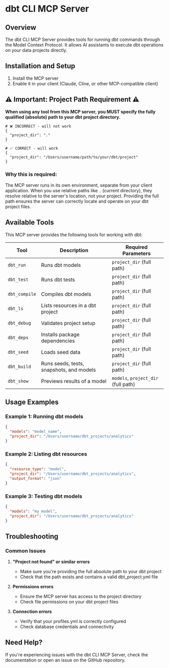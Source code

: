 # dbt CLI MCP Server

## Overview

The dbt CLI MCP Server provides tools for running dbt commands through the Model Context Protocol. It allows AI assistants to execute dbt operations on your data projects directly.

## Installation and Setup

1. Install the MCP server
2. Enable it in your client (Claude, Cline, or other MCP-compatible client)

## ⚠️ Important: Project Path Requirement ⚠️

**When using any tool from this MCP server, you MUST specify the fully qualified (absolute) path to your dbt project directory.**

```
# ❌ INCORRECT - will not work
{
  "project_dir": "."
}

# ✅ CORRECT - will work
{
  "project_dir": "/Users/username/path/to/your/dbt/project"
}
```

### Why this is required:

The MCP server runs in its own environment, separate from your client application. When you use relative paths like `.` (current directory), they resolve relative to the server's location, not your project. Providing the full path ensures the server can correctly locate and operate on your dbt project files.

## Available Tools

This MCP server provides the following tools for working with dbt:

| Tool | Description | Required Parameters |
|------|-------------|---------------------|
| `dbt_run` | Runs dbt models | `project_dir` (full path) |
| `dbt_test` | Runs dbt tests | `project_dir` (full path) |
| `dbt_compile` | Compiles dbt models | `project_dir` (full path) |
| `dbt_ls` | Lists resources in a dbt project | `project_dir` (full path) |
| `dbt_debug` | Validates project setup | `project_dir` (full path) |
| `dbt_deps` | Installs package dependencies | `project_dir` (full path) |
| `dbt_seed` | Loads seed data | `project_dir` (full path) |
| `dbt_build` | Runs seeds, tests, snapshots, and models | `project_dir` (full path) |
| `dbt_show` | Previews results of a model | `models`, `project_dir` (full path) |

## Usage Examples

### Example 1: Running dbt models

```json
{
  "models": "model_name",
  "project_dir": "/Users/username/dbt_projects/analytics"
}
```

### Example 2: Listing dbt resources

```json
{
  "resource_type": "model",
  "project_dir": "/Users/username/dbt_projects/analytics",
  "output_format": "json"
}
```

### Example 3: Testing dbt models

```json
{
  "models": "my_model",
  "project_dir": "/Users/username/dbt_projects/analytics"
}
```

## Troubleshooting

### Common Issues

1. **"Project not found" or similar errors**
   - Make sure you're providing the full absolute path to your dbt project
   - Check that the path exists and contains a valid dbt_project.yml file

2. **Permissions errors**
   - Ensure the MCP server has access to the project directory
   - Check file permissions on your dbt project files

3. **Connection errors**
   - Verify that your profiles.yml is correctly configured
   - Check database credentials and connectivity

## Need Help?

If you're experiencing issues with the dbt CLI MCP Server, check the documentation or open an issue on the GitHub repository.